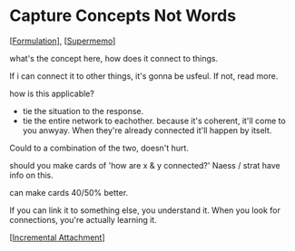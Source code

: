 # Capture Concepts Not Words
[[Formulation]], [[Supermemo]]

what's the concept here, how does it connect to things.

If i can connect it to other things, it's gonna be usfeul. If not, read more.



how is this applicable?
- tie the situation to the response.
- tie the entire network to eachother. because it's coherent, it'll come to you anwyay. When they're already connected it'll happen by itselt. 

Could to a combination of the two, doesn't hurt.

should you make cards of 'how are x & y connected?' 
Naess / strat have info on this.

can make cards 40/50% better.

If you can link it to something else, you understand it. When you look for connections, you're actually learning it. 


[[Incremental Attachment]]

[//begin]: # "Autogenerated link references for markdown compatibility"
[Formulation]: formulation "Formulation"
[Supermemo]: SuperMemo "SuperMemo"
[Incremental Attachment]: incremental-attachment "Incremental Attachment"
[//end]: # "Autogenerated link references"